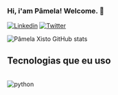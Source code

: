 ### Hi, i'am Pâmela! Welcome. 👋

[![Linkedin](https://img.shields.io/badge/LinkedIn-0077B5?style=for-the-badge&logo=linkedin&logoColor=white)](https://www.linkedin.com/in/pamelaxisto/)
[![Twitter](https://img.shields.io/badge/Twitter-1DA1F2?style=for-the-badge&logo=twitter&logoColor=white)](https://twitter.com/xisto_pamela)

![Pâmela Xisto GitHub stats](https://github-readme-stats.vercel.app/api?username=PamelaXisto&show_icons=true&theme=dracula)

## Tecnologias que eu uso 

<div style="display: inline_block"><br/>
  <img align="center" alt="python" src="https://img.shields.io/badge/Python-3776AB?style=for-the-badge&logo=python&logoColor=white" />
</div>

